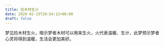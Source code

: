 ```yaml
---
title: 捡木材生火
date: 2020-02-15T20:54:12+08:00
draft: false
---
```


梦见捡木材生火，暗示梦者木材可以用来生火，火代表温暖、生计，此梦预示梦者心灵将得到温暖，生活会更加美好。

